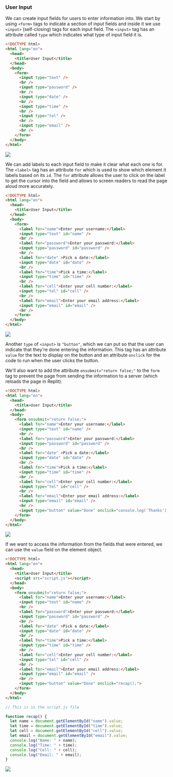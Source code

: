 ### User Input

We can create input fields for users to enter information into. We start by using `<form>` tags to indicate a section of input fields and inside it we use   `<input>` (self-closing) tags for each input field. The `<input>` tag has an attribute called `type` which indicates what type of input field it is.

```html
<!DOCTYPE html>
<html lang="en">
  <head>
    <title>User Input</title>
  </head>
  <body>
    <form>
      <input type="text" />
      <br />
      <input type="password" />
      <br />
      <input type="date" />
      <br />
      <input type="time" />
      <br />
      <input type="tel" />
      <br />
      <input type="email" />
      <br />
    </form>
  </body>
</html>
```

![](../../Images/JS_Input_1.png)

We can add labels to each input field to make it clear what each one is for. The `<label>` tag has an attribute `for` which is used to show which element it labels based on its `id`. The `for` attribute allows the user to click on the label to get the cursor into the field and allows to screen readers to read the page aloud more accurately.

```html
<!DOCTYPE html>
<html lang="en">
  <head>
    <title>User Input</title>
  </head>
  <body>
    <form>
      <label for="name">Enter your username:</label>
      <input type="text" id="name" />
      <br />
      <label for="password">Enter your password:</label>
      <input type="password" id="password" />
      <br />
      <label for="date" >Pick a date:</label>
      <input type="date" id="date" />
      <br />
      <label for="time">Pick a time:</label>
      <input type="time" id="time" />
      <br />
      <label for="cell">Enter your cell number:</label>
      <input type="tel" id="cell" />
      <br />
      <label for="email">Enter your email address:</label>
      <input type="email" id="email" />
      <br />
    </form>
  </body>
</html>
```

![](../../Images/JS_Input_2.png)

Another `type` of `<input>` is `"button"`, which we can put so that the user can indicate that they're done entering the information. This tag has an attribute `value` for the text to display on the button and an attribute `onclick` for the code to run when the user clicks the button.

We'll also want to add the attribute `onsubmit="return false;"` to the `form` tag to prevent the page from sending the information to a server (which reloads the page in Replit).

```html
<!DOCTYPE html>
<html lang="en">
  <head>
    <title>User Input</title>
  </head>
  <body>
    <form onsubmit="return false;">
      <label for="name">Enter your username:</label>
      <input type="text" id="name" />
      <br />
      <label for="password">Enter your password:</label>
      <input type="password" id="password" />
      <br />
      <label for="date" >Pick a date:</label>
      <input type="date" id="date" />
      <br />
      <label for="time">Pick a time:</label>
      <input type="time" id="time" />
      <br />
      <label for="cell">Enter your cell number:</label>
      <input type="tel" id="cell" />
      <br />
      <label for="email">Enter your email address:</label>
      <input type="email" id="email" />
      <br />
      <input type="button" value="Done" onclick="console.log('Thanks');">
    </form>
  </body>
</html>
```

![](../../Images/JS_Input_3.png)

If we want to access the information from the fields that were entered, we can use the `value` field on the element object.

```html
<!DOCTYPE html>
<html lang="en">
  <head>
    <title>User Input</title>
    <script src="script.js"></script>
  </head>
  <body>
    <form onsubmit="return false;">
      <label for="name">Enter your username:</label>
      <input type="text" id="name" />
      <br />
      <label for="password">Enter your password:</label>
      <input type="password" id="password" />
      <br />
      <label for="date" >Pick a date:</label>
      <input type="date" id="date" />
      <br />
      <label for="time">Pick a time:</label>
      <input type="time" id="time" />
      <br />
      <label for="cell">Enter your cell number:</label>
      <input type="tel" id="cell" />
      <br />
      <label for="email">Enter your email address:</label>
      <input type="email" id="email" />
      <br />
      <input type="button" value="Done" onclick="recap();">
    </form>
  </body>
</html>
```

```js
// This is in the script.js file

function recap() {
  let name = document.getElementById("name").value;
  let time = document.getElementById("time").value;
  let cell = document.getElementById("cell").value;
  let email = document.getElementById("email").value;
  console.log("Name: " + name);
  console.log("Time: " + time);
  console.log("Cell: " + cell);
  console.log("Email: " + email);
}
```

![](../../Images/JS_Input_4.png)
